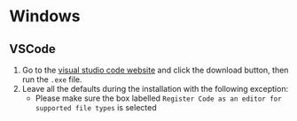 # Windows

## VSCode

1. Go to the [visual studio code website](https://code.visualstudio.com/) and
   click the download button, then run the `.exe` file.
1. Leave all the defaults during the installation with the following exception:
   - Please make sure the box labelled
     `Register Code as an editor for supported file types` is selected
<!--
## Windows Subsystem for Linux (WSL)

1. Search for `Windows Powershell` in your applications; right click and select
   `Run as administrator`. Select `Yes` on the prompt that appears asking if you
   want to allow the app to make changes to your device.
2. Type the following into the Powershell and then press `Enter`:

   ```bash
   Enable-WindowsOptionalFeature -Online -FeatureName Microsoft-Windows-Subsystem-Linux
   ```

3. Press `Enter` again when prompted to reboot your computer.
4. Once your computer has rebooted, open the Microsoft Store and search for
   "Ubuntu." Install the program labelled "Ubuntu 18.04" (NOT "Ubuntu 20.04"
   (bug in gpg that makes git clone from https fail) NOT "Ubuntu 16.04" NOT
   "Ubuntu") by clicking the tile, pressing `Get`, and then `Install`.
5. Search for and open Ubuntu from your applications. There will be a slight
   delay (of a few minutes) while it finishes installing.
6. You will be prompted to `Enter new UNIX username`. You can use any
   combination of alphanumeric characters here for your username, but a good
   choice is `<first_initial><last_name>` (e.g., `jsmith` for John Smith). You
   will then be prompted to enter a new password. (Choose something easy to
   remember as you will find yourself using it frequently.)
7. Right click on the top bar of the Ubuntu application and select "Properties".
   Under the "Options" tab, under the "Edit Options" heading, make sure the box
   reading "Use Ctrl+Shift+C/V as Copy/Paste" is checked. Under the "Terminal"
   tab, under the "Cursor Shape" heading, make sure the box reading "Vertical
   Bar" is checked. Press "Okay" to save these settings and then exit the
   application.

(The above step-by-step WSL instructions are distilled from
[here](https://docs.microsoft.com/en-us/windows/wsl/install-win10) and
[here](https://docs.microsoft.com/en-us/windows/wsl/initialize-distro). If you
have questions during the installation procedure those resources may have
answers!)

From this point on whenever the instructions specify to "open a terminal" please
assume you are supposed to open the Ubuntu application.

### Python

1. Open a new terminal and type the following lines (separately) into the
   terminal, pressing `Enter` after each one:

```bash
wget https://repo.anaconda.com/miniconda/Miniconda3-latest-Linux-x86_64.sh
bash Miniconda3-latest-Linux-x86_64.sh
```

1. A license agreement will be displayed and the bottom of the terminal will
   read `--More--`. Press `Enter` or the space bar until you are prompted with
   "Do you accept the license terms? [yes|no]." Type `yes` and then press
   `Enter`
1. The installation script will inform you that it is going to install into a
   default directory (e.g., `/home/$USER/miniconda3`). Leave this default and
   press `Enter`.
1. When you are asked "Do you wish the installer to initialize Miniconda3 by
   running conda init? [yes|no]," type `yes` and press `Enter`. Exit the
   terminal once the installation has finished.
1. Re-open the Ubuntu application. Type `which python` into the terminal and it
   should return a path (e.g., `/home/$USER/miniconda3/bin/python`).
   - If you do not see a path like this then please try typing `conda init`,
     closing your terminal, and repeating this step. If your issue is still not
     resolved skip the following step and contact an instructor on the
     #help-installation channel on the BHS Slack.
1. Type the following to remove the installation script that was downloaded:

```bash
rm ./Miniconda3-latest-Linux-x86_64.sh
```

### Docker

Unfortunately, Docker for Windows is a bit of a mess. The recommended version of
Docker to install varies dramatically depending not only on which version of
Windows you have installed (e.g., Windows 10 Home versus
Professional/Enterprise/Education), but also which _build_ of Windows you have.
As such, developing a comprehensive set of instructions for installing Docker is
rather difficult.

Having said that, if you're lucky enough to have Windows 10
Professional/Enterprise/Education (i.e. it is _not_ Windows 10 Home), and you
don't use VirtualBox (or if you don't know what VirtualBox is), then you can
download and install
[Docker for Windows Desktop](https://docs.docker.com/docker-for-windows/install/).
Follow the instructions at that link.

If you are using Windows 10 Home, or any other version of Windows, then the best
option may be to install
[Docker Toolbox for Windows](https://docs.docker.com/toolbox/toolbox_install_windows/).

Instructions for installing Docker Toolbox for Windows:

1. Download the latest
   [Docker Toolbox installer](https://github.com/docker/toolbox/releases/download/v19.03.1/DockerToolbox-19.03.1.exe)
   (note: that link will automatically download the file)
1. Run the downloaded `.exe` file and leave all the defaults during the
   installation procedure. Click `Yes`on the prompt that appears asking if the
   application can make changes to your computer.
1. Search for and open the newly-installed "Docker Quickstart" application.
   Again, click `Yes`on the prompt that appears asking if the application can
   make changes to your computer. The application will do a number of things to
   finish installing and setting up Docker.
1. Once you see a `$` prompt type `docker run hello-world`. A brief introductory
   message should be printed to the screen.
1. Close the "Docker Quickstart" application and open a terminal (i.e., the
   Ubuntu application).
1. Copy-paste the following commands. You will be prompted to enter your
   password once.

   ```bash
   # Update the apt package list.
   sudo apt-get update -y
   # Install Docker's package dependencies.
   sudo apt-get install -y \
       apt-transport-https \
       ca-certificates \
       curl \
       software-properties-common
   # Download and add Docker's official public PGP key.
   curl -fsSL https://download.docker.com/linux/ubuntu/gpg | sudo apt-key add -
   # Verify the fingerprint.
   sudo apt-key fingerprint 0EBFCD88
   # Add the `stable` channel's Docker upstream repository.
   sudo add-apt-repository \
       "deb [arch=amd64] https://download.docker.com/linux/ubuntu \
       $(lsb_release -cs) \
       stable"
   # Update the apt package list (for the new apt repo).
   sudo apt-get update -y
   # Install the latest version of Docker CE.
   sudo apt-get install -y docker-ce
   # Allow your user to access the Docker CLI without needing root access.
   sudo usermod -aG docker $USER
   ```

1. Close and re-open the terminal.
1. Type `pip install docker-compose`.
1. Type `powershell.exe "docker-machine config"`. You should get output similar
   to the following:

   ```bash
   --tlsverify
   --tlscacert="C:\\Users\\<YOUR_USERNAME>\\.docker\\machine\\machines\\default\\ca.pem"
   --tlscert="C:\\Users\\<YOUR_USERNAME>\\.docker\\machine\\machines\\default\\cert.pem"
   --tlskey="C:\\Users\\<YOUR_USERNAME>\\.docker\\machine\\machines\\default\\key.pem"
   -H=tcp://xxx.xxx.xx.xxx:xxxx
   ```

   where `<YOUR_USERNAME>` will have an actual value (likely your Windows
   username), and `tcp=xxx.xxx.xx.xxx:xxx` will be a series of numbers. If you
   don't get this output then something has gone wrong. Please make sure you
   were able to run the `docker run hello-world` command, above. If you were and
   you still don't receive this output, please contact one of the instructors on
   the #help-installation channel on the BHS Slack.

1. You will use the the outputs of the above command to modify the commands
   below before running them in the terminal. First, take the numbers printed in
   place of the `x`s on the output of the line `-H=tcp://xxx.xxx.xx.xxx:xxxx`
   from above and replace the placeholder `xxx.xxx.xx.xxx:xxxx` on the first
   command below (`export DOCKER_HOST`). Second, take whatever value is printed
   in place of `<YOUR_USERNAME>` above and replace the `<YOUR_USERNAME>`
   placeholder on the second command below (`export DOCKER_CERT_PATH`). Once you
   have updated the commands appropriately, copy and paste them into the
   terminal:

   ```bash
   echo "export DOCKER_HOST=tcp://xxx.xxx.xx.xxx:xxxx" >> $HOME/.bashrc
   echo "export DOCKER_CERT_PATH=/mnt/c/Users/<YOUR_USERNAME>/.docker/machine/certs" >> $HOME/.bashrc
   echo "export DOCKER_TLS_VERIFY=1" >> $HOME/.bashrc
   ```

1. Close and re-open a terminal (i.e., the Ubuntu application). Type
   `docker run hello-world`. The same brief introductory message you saw before
   should be printed to the screen.

Note: If you restart your computer (or somehow otherwise shut down the Docker
VM) you will need to re-open the "Docker Quickstart" application and wait until
you see the `$` prompt again before your `docker` commands will work again! If
you are having problems running `docker` commands in the terminal, try
re-opening the "Docker Quickstart" application.

(The above step-by-step instructions are distilled from
[here](https://docs.docker.com/toolbox/toolbox_install_windows/) and
[here](https://medium.com/@joaoh82/setting-up-docker-toolbox-for-windows-home-10-and-wsl-to-work-perfectly-2fd34ed41d51).
If you have questions during the installation procedure please check those links
for potential answers!) -->
